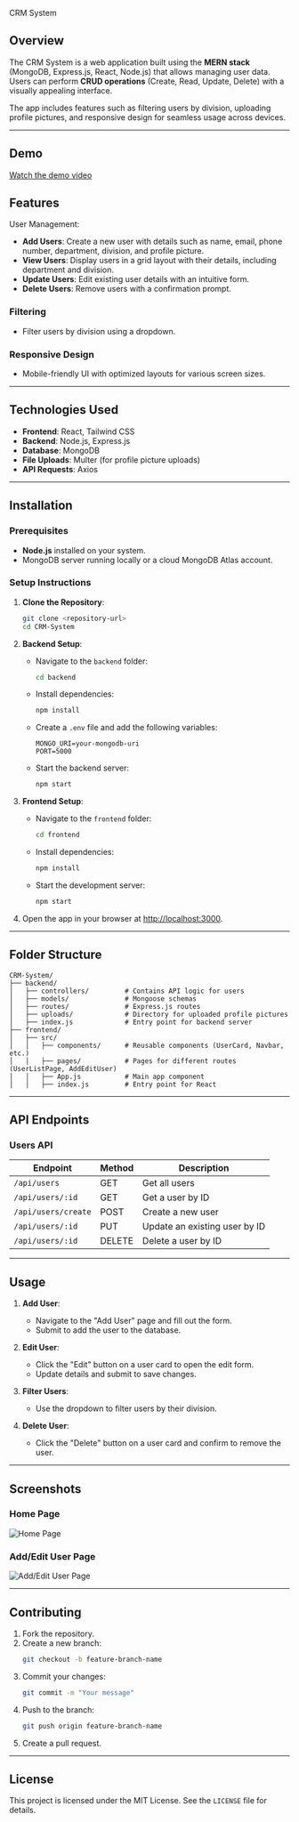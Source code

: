 CRM System


## Overview


The CRM System is a web application built using the **MERN stack** (MongoDB, Express.js, React, Node.js) that allows managing user data. Users can perform **CRUD operations** (Create, Read, Update, Delete) with a visually appealing interface.

The app includes features such as filtering users by division, uploading profile pictures, and responsive design for seamless usage across devices.

---
## Demo
[Watch the demo video](https://github.com/abdelrahmanamgad2210/KeyOneReality/raw/main/videos/demo.mp4)

## Features
User Management:
- **Add Users**: Create a new user with details such as name, email, phone number, department, division, and profile picture.
- **View Users**: Display users in a grid layout with their details, including department and division.
- **Update Users**: Edit existing user details with an intuitive form.
- **Delete Users**: Remove users with a confirmation prompt.

### Filtering
- Filter users by division using a dropdown.

### Responsive Design
- Mobile-friendly UI with optimized layouts for various screen sizes.

---

## Technologies Used
- **Frontend**: React, Tailwind CSS
- **Backend**: Node.js, Express.js
- **Database**: MongoDB
- **File Uploads**: Multer (for profile picture uploads)
- **API Requests**: Axios

---

## Installation

### Prerequisites
- **Node.js** installed on your system.
- MongoDB server running locally or a cloud MongoDB Atlas account.

### Setup Instructions
1. **Clone the Repository**:
   ```bash
   git clone <repository-url>
   cd CRM-System
   ```

2. **Backend Setup**:
   - Navigate to the `backend` folder:
     ```bash
     cd backend
     ```
   - Install dependencies:
     ```bash
     npm install
     ```
   - Create a `.env` file and add the following variables:
     ```
     MONGO_URI=your-mongodb-uri
     PORT=5000
     ```
   - Start the backend server:
     ```bash
     npm start
     ```

3. **Frontend Setup**:
   - Navigate to the `frontend` folder:
     ```bash
     cd frontend
     ```
   - Install dependencies:
     ```bash
     npm install
     ```
   - Start the development server:
     ```bash
     npm start
     ```

4. Open the app in your browser at [http://localhost:3000](http://localhost:3000).

---

## Folder Structure
```
CRM-System/
├── backend/
│   ├── controllers/         # Contains API logic for users
│   ├── models/              # Mongoose schemas
│   ├── routes/              # Express.js routes
│   ├── uploads/             # Directory for uploaded profile pictures
│   ├── index.js             # Entry point for backend server
├── frontend/
│   ├── src/
│   │   ├── components/      # Reusable components (UserCard, Navbar, etc.)
│   │   ├── pages/           # Pages for different routes (UserListPage, AddEditUser)
│   │   ├── App.js           # Main app component
│   │   ├── index.js         # Entry point for React
```

---

## API Endpoints

### Users API
| Endpoint              | Method | Description                     |
|-----------------------|--------|---------------------------------|
| `/api/users`          | GET    | Get all users                  |
| `/api/users/:id`      | GET    | Get a user by ID               |
| `/api/users/create`   | POST   | Create a new user              |
| `/api/users/:id`      | PUT    | Update an existing user by ID  |
| `/api/users/:id`      | DELETE | Delete a user by ID            |

---

## Usage
1. **Add User**:
   - Navigate to the "Add User" page and fill out the form.
   - Submit to add the user to the database.

2. **Edit User**:
   - Click the "Edit" button on a user card to open the edit form.
   - Update details and submit to save changes.

3. **Filter Users**:
   - Use the dropdown to filter users by their division.

4. **Delete User**:
   - Click the "Delete" button on a user card and confirm to remove the user.

---

## Screenshots

### Home Page
![Home Page](https://via.placeholder.com/800x400?text=Screenshot+Placeholder)

### Add/Edit User Page
![Add/Edit User Page](https://via.placeholder.com/800x400?text=Screenshot+Placeholder)

---

## Contributing
1. Fork the repository.
2. Create a new branch:
   ```bash
   git checkout -b feature-branch-name
   ```
3. Commit your changes:
   ```bash
   git commit -m "Your message"
   ```
4. Push to the branch:
   ```bash
   git push origin feature-branch-name
   ```
5. Create a pull request.

---

## License
This project is licensed under the MIT License. See the `LICENSE` file for details.
